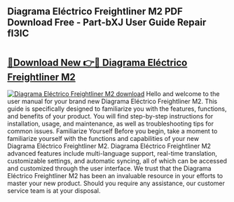 ## Diagrama Eléctrico Freightliner M2 PDF Download Free - Part-bXJ User Guide Repair fI3IC

# <h2><a href="http://dfkv6t.blite.top/?on=Diagrama+El%c3%a9ctrico+Freightliner+M2">🔗Download New 👉🔴 Diagrama Eléctrico Freightliner M2</a></h2>

[![Diagrama Eléctrico Freightliner M2 download](https://i.imgur.com/lujVjoI.png)](http://dfkv6t.blite.top/?on=Diagrama+El%c3%a9ctrico+Freightliner+M2)
Hello and welcome to the user manual for your brand new Diagrama Eléctrico Freightliner M2. This guide is specifically designed to familiarize you with the features, functions, and benefits of your product. You will find step-by-step instructions for installation, usage, and maintenance, as well as troubleshooting tips for common issues. Familiarize Yourself Before you begin, take a moment to familiarize yourself with the functions and capabilities of your new Diagrama Eléctrico Freightliner M2. Diagrama Eléctrico Freightliner M2 advanced features include multi-language support, real-time translation, customizable settings, and automatic syncing, all of which can be accessed and customized through the user interface. We trust that the Diagrama Eléctrico Freightliner M2 has been an invaluable resource in your efforts to master your new product. Should you require any assistance, our customer service team is at your disposal.
